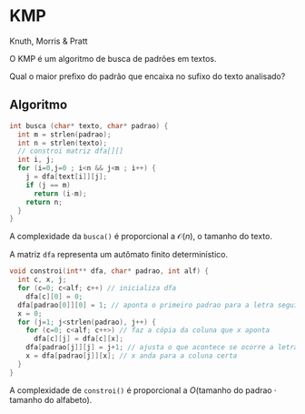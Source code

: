 # KMP

Knuth, Morris & Pratt

O KMP é um algoritmo de busca de padrões em textos.

Qual o maior prefixo do padrão que encaixa no sufixo do texto analisado?

## Algoritmo

```cpp
int busca (char* texto, char* padrao) {
  int m = strlen(padrao);
  int n = strlen(texto);
  // constroi matriz dfa[][]
  int i, j;
  for (i=0,j=0 ; i<n && j<m ; i++) {
    j = dfa[text[i]][j];
    if (j == m)
      return (i-m);
    return n;
  }
}
```

A complexidade da `busca()` é proporcional a $\mathcal{O}(n)$, o tamanho do texto.

A matriz `dfa` representa um autômato finito determinístico.

```cpp
void constroi(int** dfa, char* padrao, int alf) {
  int c, x, j;
  for (c=0; c<alf; c++) // inicializa dfa
    dfa[c][0] = 0;
  dfa[padrao[0]][0] = 1; // aponta o primeiro padrao para a letra seguinte
  x = 0;
  for (j=1; j<strlen(padrao), j++) {
    for (c=0; c<alf; c++>) // faz a cópia da coluna que x aponta
      dfa[c][j] = dfa[c][x];
    dfa[padrao[j]][j] = j+1; // ajusta o que acontece se ocorre a letra certa
    x = dfa[padrao[j]][x]; // x anda para a coluna certa
  }
}
```

A complexidade de `constroi()` é proporcional a $O(\text{tamanho do padrao} \cdot \text{tamanho do alfabeto})$.